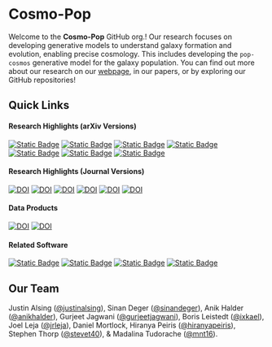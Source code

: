 # Cosmo-Pop
Welcome to the **Cosmo-Pop** GitHub org.! Our research focuses on developing generative models to understand galaxy formation and evolution, enabling precise cosmology. This includes developing the `pop-cosmos` generative model for the galaxy population. You can find out more about our research on our [webpage](https://cosmo-pop.github.io), in our papers, or by exploring our GitHub repositories!

## Quick Links
#### Research Highlights (arXiv Versions)
[![Static Badge](https://img.shields.io/badge/arXiv-1911.11778-b31b1b?logo=arxiv&logoColor=red)](https://arxiv.org/abs/1911.11778)
[![Static Badge](https://img.shields.io/badge/arXiv-2207.05819-b31b1b?logo=arxiv&logoColor=red)](https://arxiv.org/abs/2207.05819)
[![Static Badge](https://img.shields.io/badge/arXiv-2207.07673-b31b1b?logo=arxiv&logoColor=red)](https://arxiv.org/abs/2207.07673)
[![Static Badge](https://img.shields.io/badge/arXiv-2402.00930-b31b1b?logo=arxiv&logoColor=red)](https://arxiv.org/abs/2402.00930)
[![Static Badge](https://img.shields.io/badge/arXiv-2402.00935-b31b1b?logo=arxiv&logoColor=red)](https://arxiv.org/abs/2402.00935)
[![Static Badge](https://img.shields.io/badge/arXiv-2406.19437-b31b1b?logo=arxiv&logoColor=red)](https://arxiv.org/abs/2406.19437)
[![Static Badge](https://img.shields.io/badge/arXiv-2506.12122-b31b1b?logo=arxiv&logoColor=red)](https://arxiv.org/abs/2506.12122)
#### Research Highlights (Journal Versions)
[![DOI](https://img.shields.io/badge/DOI-10.3847%2F1538--4365%2Fab917f-%23fab70c?logo=doi&logoColor=%23fab70c)](https://doi.org/10.3847/1538-4365/ab917f)
[![DOI](https://img.shields.io/badge/DOI-10.3847%2F1538--4365%2Fac9583-%23fab70c?logo=doi&logoColor=%23fab70c)](https://doi.org/10.3847/1538-4365/ac9583)
[![DOI](https://img.shields.io/badge/DOI-10.3847%2F1538--4365%2Fac9d99-%23fab70c?logo=doi&logoColor=%23fab70c)](https://doi.org/10.3847/1538-4365/ac9d99)
[![DOI](https://img.shields.io/badge/DOI-10.3847%2F1538--4365%2Fad5c69-%23fab70c?logo=doi&logoColor=%23fab70c)](https://doi.org/10.3847/1538-4365/ad5c69)
[![DOI](https://img.shields.io/badge/DOI-10.3847%2F1538--4357%2Fad7736-%23fab70c?logo=doi&logoColor=%23fab70c)](https://doi.org/10.3847/1538-4357/ad7736)
[![DOI](https://img.shields.io/badge/DOI-10.3847%2F1538--4365%2Fad8ebd-%23fab70c?logo=doi&logoColor=%23fab70c)](https://doi.org/10.3847/1538-4365/ad8ebd)
#### Data Products
[![DOI](https://img.shields.io/badge/DOI-10.5281/zenodo.15622324-%231682D4?logo=zenodo&logoColor=white)](https://doi.org/10.5281/zenodo.15622324)
[![DOI](https://img.shields.io/badge/DOI-10.5281/zenodo.13627488-%231682D4?logo=zenodo&logoColor=white)](https://doi.org/10.5281/zenodo.13627488)
#### Related Software
[![Static Badge](https://img.shields.io/badge/GitHub-justinalsing%2Faffine-%23181717?logo=GitHub&logoColor=white)](https://github.com/justinalsing/affine)
[![Static Badge](https://img.shields.io/badge/GitHub-justinalsing%2Fspeculator-%23181717?logo=GitHub&logoColor=white)](https://github.com/justinalsing/speculator)
[![Static Badge](https://img.shields.io/badge/GitHub-stevet40%2Fhist__contour-%23181717?logo=GitHub&logoColor=white)](https://github.com/stevet40/hist_contour)
[![Static Badge](https://img.shields.io/badge/GitHub-stevet40%2Fquantile__utilities-%23181717?logo=GitHub&logoColor=white)](https://github.com/stevet40/quantile_utilities)

## Our Team
Justin Alsing ([@justinalsing](https://github.com/justinalsing)), Sinan Deger ([@sinandeger](https://github.com/sinandeger)), Anik Halder ([@anikhalder](https://github.com/anikhalder)), Gurjeet Jagwani ([@gurjeetjagwani](https://github.com/gurjeetjagwani)), Boris Leistedt ([@ixkael](https://github.com/ixkael)), Joel Leja ([@jrleja](https://github.com/jrleja)), Daniel Mortlock, Hiranya Peiris ([@hiranyapeiris](https://github.com/hiranyapeiris)), Stephen Thorp ([@stevet40](https://github.com/stevet40)), & Madalina Tudorache ([@mnt16](https://github.com/mnt16)).
